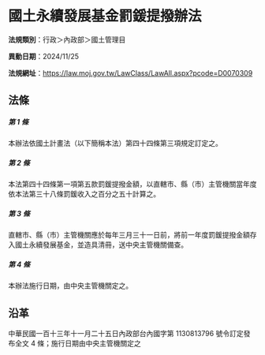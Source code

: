 # 國土永續發展基金罰鍰提撥辦法


**法規類別**：行政＞內政部＞國土管理目

**異動日期**：2024/11/25  

**法規網址**：https://law.moj.gov.tw/LawClass/LawAll.aspx?pcode=D0070309



## 法條
##### 第 1 條
本辦法依國土計畫法（以下簡稱本法）第四十四條第三項規定訂定之。

##### 第 2 條
本法第四十四條第一項第五款罰鍰提撥金額，以直轄市、縣（市）主管機關當年度依本法第三十八條罰鍰收入之百分之五十計算之。

##### 第 3 條
直轄市、縣（市）主管機關應於每年三月三十一日前，將前一年度罰鍰提撥金額存入國土永續發展基金，並造具清冊，送中央主管機關備查。

##### 第 4 條
本辦法施行日期，由中央主管機關定之。

## 沿革
中華民國一百十三年十一月二十五日內政部台內國字第 1130813796 號令訂定發布全文 4  條；施行日期由中央主管機關定之
